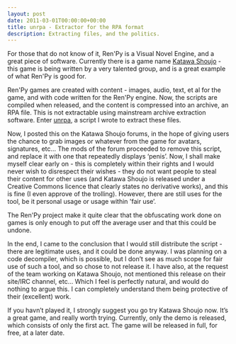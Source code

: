 ```yaml
---
layout: post
date: 2011-03-01T00:00:00+00:00
title: unrpa - Extractor for the RPA format
description: Extracting files, and the politics.
---
```


For those that do not know of it, Ren'Py is a Visual Novel Engine, and a great piece of software. Currently there is a game name [Katawa Shoujo](http://www.katawa-shoujo.com/) - this game is being written by a very talented group, and is a great example of what Ren'Py is good for.

Ren'Py games are created with content - images, audio, text, et al for the game, and with code written for the Ren'Py engine. Now, the scripts are compiled when released, and the content is compressed into an archive, an RPA file. This is not extractable using mainstream archive extraction software. Enter [unrpa](http://www.lattyware.co.uk/projects/unrpa/), a script I wrote to extract these files.

Now, I posted this on the Katawa Shoujo forums, in the hope of giving users the chance to grab images or whatever from the game for avatars, signatures, etc… The mods of the forum proceeded to remove this script, and replace it with one that repeatedly displays ‘penis’. Now, I shall make myself clear early on - this is completely within their rights and I would never wish to disrespect their wishes - they do not want people to steal their content for other uses (and Katawa Shoujo is released under a Creative Commons licence that clearly states no derivative works), and this is fine (I even approve of the trolling). However, there are still uses for the tool, be it personal usage or usage within 'fair use’.

The Ren'Py project make it quite clear that the obfuscating work done on games is only enough to put off the average user and that this could be undone.

In the end, I came to the conclusion that I would still distribute the script - there are legitimate uses, and it could be done anyway. I was planning on a code decompiler, which is possible, but I don’t see as much scope for fair use of such a tool, and so chose to not release it. I have also, at the request of the team working on Katawa Shoujo, not mentioned this release on their site/IRC channel, etc… Which I feel is perfectly natural, and would do nothing to argue this. I can completely understand them being protective of their (excellent) work.

If you havn’t played it, I strongly suggest you go try Katawa Shoujo now. It’s a great game, and really worth trying. Currently, only the demo is released, which consists of only the first act. The game will be released in full, for free, at a later date.
